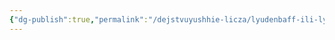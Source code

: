 ```yaml
---
{"dg-publish":true,"permalink":"/dejstvuyushhie-licza/lyudenbaff-ili-lyudenkor/dzhonatan-guddenbraff/","dgPassFrontmatter":true}
---
```


